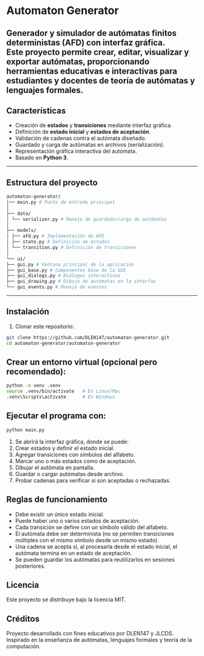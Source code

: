 # Automaton Generator

Generador y simulador de **autómatas finitos deterministas (AFD)** con interfaz gráfica.  
Este proyecto permite **crear, editar, visualizar y exportar autómatas**, proporcionando herramientas educativas e interactivas para estudiantes y docentes de **teoría de autómatas y lenguajes formales**.
---
## Características
- Creación de **estados** y **transiciones** mediante interfaz gráfica.  
- Definición de **estado inicial** y **estados de aceptación**.  
- Validación de cadenas contra el autómata diseñado.  
- Guardado y carga de autómatas en archivos (serialización).  
- Representación gráfica interactiva del autómata.  
- Basado en **Python 3**.
---
## Estructura del proyecto
```bash
automaton-generator/
│── main.py # Punto de entrada principal
│
├── data/
│ └── serializer.py # Manejo de guardado/carga de autómatas
│
├── models/
│ ├── afd.py # Implementación de AFD
│ ├── state.py # Definición de estados
│ └── transition.py # Definición de transiciones
│
└── ui/
├── gui.py # Ventana principal de la aplicación
├── gui_base.py # Componentes base de la GUI
├── gui_dialogs.py # Diálogos interactivos
├── gui_drawing.py # Dibujo de autómatas en la interfaz
└── gui_events.py # Manejo de eventos
```
---
## Instalación
1. Clonar este repositorio:

```bash
git clone https://github.com/DLEN147/automaton-generator.git
cd automaton-generator/automaton-generator
```
## Crear un entorno virtual (opcional pero recomendado):
```bash
python -m venv .venv
source .venv/bin/activate   # En Linux/Mac
.venv\Scripts\activate      # En Windows
```
## Ejecutar el programa con:
```bash
python main.py
```
1. Se abrirá la interfaz gráfica, donde se puede:
2. Crear estados y definir el estado inicial.
3. Agregar transiciones con símbolos del alfabeto.
4. Marcar uno o más estados como de aceptación.
5. Dibujar el autómata en pantalla.
6. Guardar o cargar autómatas desde archivo.
7. Probar cadenas para verificar si son aceptadas o rechazadas.

## Reglas de funcionamiento
- Debe existir un único estado inicial.
- Puede haber uno o varios estados de aceptación.
- Cada transición se define con un símbolo válido del alfabeto.
- El autómata debe ser determinista (no se permiten transiciones múltiples con el mismo símbolo desde un mismo estado).
- Una cadena se acepta si, al procesarla desde el estado inicial, el autómata termina en un estado de aceptación.
- Se pueden guardar los autómatas para reutilizarlos en sesiones posteriores.

## Licencia
Este proyecto se distribuye bajo la licencia MIT.

## Créditos
Proyecto desarrollado con fines educativos por DLEN147 y JLCDS.
Inspirado en la enseñanza de autómatas, lenguajes formales y teoría de la computación.
